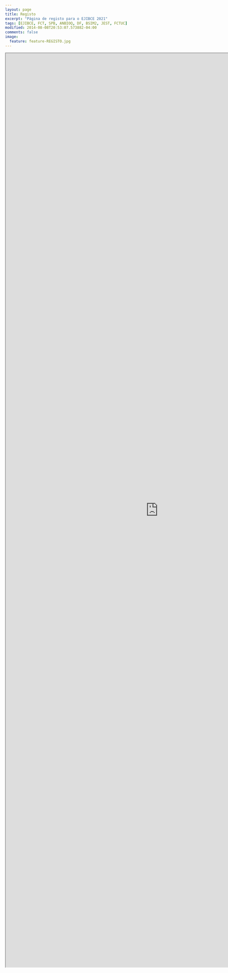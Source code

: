 ```yaml
---
layout: page
title: Registo
excerpt: "Página de registo para o EJIBCE 2021"
tags: [EJIBCE, FCT, SPB, ANBIOQ, DF, BSIM2, JEST, FCTUC]
modified: 2014-08-08T20:53:07.573882-04:00
comments: false
image:
  feature: feature-REGISTO.jpg
---
```


<p align="center"><iframe width="1000" height="3000" src="https://docs.google.com/forms/d/e/1FAIpQLSeNnCrdssmhnatfJjnmoiWlbzXVZ8BursmvUvUOEMkTPN_c0A/viewform?usp=sf_link" title="signup"></iframe></p>
